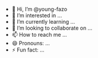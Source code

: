 - 👋 Hi, I’m @young-fazo
- 👀 I’m interested in ...
- 🌱 I’m currently learning ...
- 💞️ I’m looking to collaborate on ...
- 📫 How to reach me ...
- 😄 Pronouns: ...
- ⚡ Fun fact: ...

<!---
young-fazo/young-fazo is a ✨ special ✨ repository because its `README.md` (this file) appears on your GitHub profile.
You can click the Preview link to take a look at your changes.
--->

